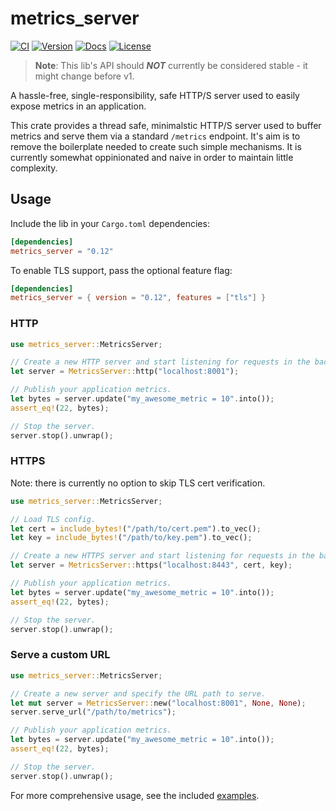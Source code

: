 # metrics_server
[![CI](https://github.com/loshz/metrics_server/actions/workflows/ci.yml/badge.svg)](https://github.com/loshz/metrics_server/actions/workflows/ci.yml)
[![Version](https://img.shields.io/crates/v/metrics_server.svg)](https://crates.io/crates/metrics_server)
[![Docs](https://docs.rs/metrics_server/badge.svg)](https://docs.rs/metrics_server)
[![License](https://img.shields.io/badge/license-MIT-blue.svg)](https://github.com/loshz/metrics_server/blob/main/LICENSE)

>**Note**: This lib's API should _**NOT**_ currently be considered stable - it might change before v1.

A hassle-free, single-responsibility, safe HTTP/S server used to easily expose metrics in an application.

This crate provides a thread safe, minimalstic HTTP/S server used to buffer metrics and serve them via a standard `/metrics` endpoint. It's aim is to remove the boilerplate needed to create such simple mechanisms. It is currently somewhat oppinionated and naive in order to maintain little complexity.


## Usage

Include the lib in your `Cargo.toml` dependencies:
```toml
[dependencies]
metrics_server = "0.12"
```

To enable TLS support, pass the optional feature flag:
```toml
[dependencies]
metrics_server = { version = "0.12", features = ["tls"] }
```

### HTTP
```rust
use metrics_server::MetricsServer;

// Create a new HTTP server and start listening for requests in the background.
let server = MetricsServer::http("localhost:8001");

// Publish your application metrics.
let bytes = server.update("my_awesome_metric = 10".into());
assert_eq!(22, bytes);

// Stop the server.
server.stop().unwrap();
```

### HTTPS
Note: there is currently no option to skip TLS cert verification.
```rust
use metrics_server::MetricsServer;

// Load TLS config.
let cert = include_bytes!("/path/to/cert.pem").to_vec();
let key = include_bytes!("/path/to/key.pem").to_vec();

// Create a new HTTPS server and start listening for requests in the background.
let server = MetricsServer::https("localhost:8443", cert, key);

// Publish your application metrics.
let bytes = server.update("my_awesome_metric = 10".into());
assert_eq!(22, bytes);

// Stop the server.
server.stop().unwrap();
```

### Serve a custom URL
```rust
use metrics_server::MetricsServer;

// Create a new server and specify the URL path to serve.
let mut server = MetricsServer::new("localhost:8001", None, None);
server.serve_url("/path/to/metrics");

// Publish your application metrics.
let bytes = server.update("my_awesome_metric = 10".into());
assert_eq!(22, bytes);

// Stop the server.
server.stop().unwrap();
```

For more comprehensive usage, see the included [examples](./examples).
